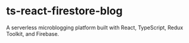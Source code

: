 # ts-react-firestore-blog
A serverless microblogging platform built with React, TypeScript, Redux Toolkit, and Firebase.
